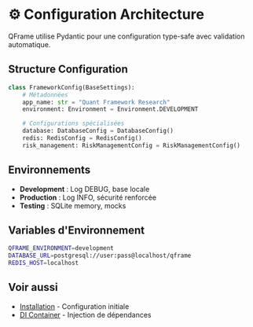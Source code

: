 # ⚙️ Configuration Architecture

QFrame utilise Pydantic pour une configuration type-safe avec validation automatique.

## Structure Configuration

```python
class FrameworkConfig(BaseSettings):
    # Métadonnées
    app_name: str = "Quant Framework Research"
    environment: Environment = Environment.DEVELOPMENT

    # Configurations spécialisées
    database: DatabaseConfig = DatabaseConfig()
    redis: RedisConfig = RedisConfig()
    risk_management: RiskManagementConfig = RiskManagementConfig()
```

## Environnements

- **Development** : Log DEBUG, base locale
- **Production** : Log INFO, sécurité renforcée
- **Testing** : SQLite memory, mocks

## Variables d'Environnement

```bash
QFRAME_ENVIRONMENT=development
DATABASE_URL=postgresql://user:pass@localhost/qframe
REDIS_HOST=localhost
```

## Voir aussi

- [Installation](../getting-started/installation.md) - Configuration initiale
- [DI Container](di-container.md) - Injection de dépendances